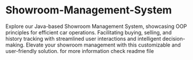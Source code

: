 # Showroom-Management-System
Explore our Java-based Showroom Management System, showcasing OOP principles for efficient car operations. Facilitating buying, selling, and history tracking with streamlined user interactions and intelligent decision-making. Elevate your showroom management with this customizable and user-friendly solution. for more information check readme file 
